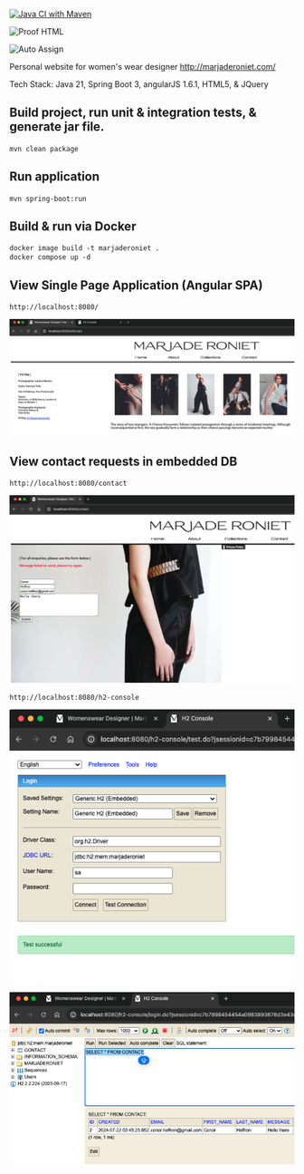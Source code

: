 [![Java CI with Maven](https://github.com/conorheffron/marjaderoniet/actions/workflows/maven.yml/badge.svg)](https://github.com/conorheffron/marjaderoniet/actions/workflows/maven.yml)

![Proof HTML](https://github.com/conorheffron/marjaderoniet/actions/workflows/proof-html.yml/badge.svg)

![Auto Assign](https://github.com/conorheffron/marjaderoniet/actions/workflows/auto-assign.yml/badge.svg)

Personal website for women's wear designer http://marjaderoniet.com/

Tech Stack: Java 21, Spring Boot 3, angularJS 1.6.1, HTML5, & JQuery

## Build project, run unit & integration tests, & generate jar file.
```
mvn clean package
```

## Run application
```
mvn spring-boot:run
```

## Build & run via Docker
```
docker image build -t marjaderoniet .
docker compose up -d
```

## View Single Page Application (Angular SPA)
```
http://localhost:8080/
```

![SPA-home](images/spa-home.png)


## View contact requests in embedded DB
```
http://localhost:8080/contact
```
![contact-form](images/contact-form.png)

```
http://localhost:8080/h2-console
```

![h2-console](images/h2-console.png)

![db-query-contacts](images/db-query-contacts.png)


